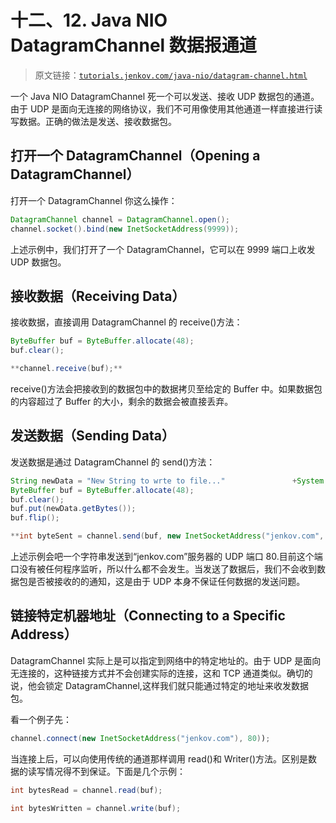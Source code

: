 # 十二、12\. Java NIO DatagramChannel 数据报通道

> 原文链接：[`tutorials.jenkov.com/java-nio/datagram-channel.html`](http://tutorials.jenkov.com/java-nio/datagram-channel.html)

一个 Java NIO DatagramChannel 死一个可以发送、接收 UDP 数据包的通道。由于 UDP 是面向无连接的网络协议，我们不可用像使用其他通道一样直接进行读写数据。正确的做法是发送、接收数据包。

## 打开一个 DatagramChannel（Opening a DatagramChannel）

打开一个 DatagramChannel 你这么操作：

```java
DatagramChannel channel = DatagramChannel.open();
channel.socket().bind(new InetSocketAddress(9999));
```

上述示例中，我们打开了一个 DatagramChannel，它可以在 9999 端口上收发 UDP 数据包。

## 接收数据（Receiving Data）

接收数据，直接调用 DatagramChannel 的 receive()方法：

```java
ByteBuffer buf = ByteBuffer.allocate(48);
buf.clear();

**channel.receive(buf);**
```

receive()方法会把接收到的数据包中的数据拷贝至给定的 Buffer 中。如果数据包的内容超过了 Buffer 的大小，剩余的数据会被直接丢弃。

## 发送数据（Sending Data）

发送数据是通过 DatagramChannel 的 send()方法：

```java
String newData = "New String to wrte to file..."               +System.currentTimeMillis();
ByteBuffer buf = ByteBuffer.allocate(48);
buf.clear();
buf.put(newData.getBytes());
buf.flip();

**int byteSent = channel.send(buf, new InetSocketAddress("jenkov.com", 80));**
```

上述示例会吧一个字符串发送到“jenkov.com”服务器的 UDP 端口 80.目前这个端口没有被任何程序监听，所以什么都不会发生。当发送了数据后，我们不会收到数据包是否被接收的的通知，这是由于 UDP 本身不保证任何数据的发送问题。

## 链接特定机器地址（Connecting to a Specific Address）

DatagramChannel 实际上是可以指定到网络中的特定地址的。由于 UDP 是面向无连接的，这种链接方式并不会创建实际的连接，这和 TCP 通道类似。确切的说，他会锁定 DatagramChannel,这样我们就只能通过特定的地址来收发数据包。

看一个例子先：

```java
channel.connect(new InetSocketAddress("jenkov.com"), 80));
```

当连接上后，可以向使用传统的通道那样调用 read()和 Writer()方法。区别是数据的读写情况得不到保证。下面是几个示例：

```java
int bytesRead = channel.read(buf);
```

```java
int bytesWritten = channel.write(buf);
```